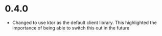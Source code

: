 0.4.0
====
* Changed to use ktor as the default client library. This highlighted the importance of being able to switch this out in the future
